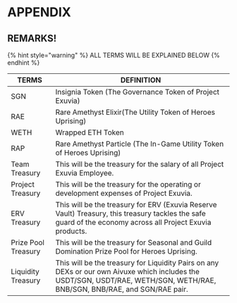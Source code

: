 # APPENDIX

## REMARKS!

{% hint style="warning" %}
ALL TERMS WILL BE EXPLAINED BELOW
{% endhint %}

| TERMS               | DEFINITION                                                                                                                                                                 |
| ------------------- | -------------------------------------------------------------------------------------------------------------------------------------------------------------------------- |
| SGN                 | Insignia Token (The Governance Token of Project Exuvia)                                                                                                                    |
| RAE                 | Rare Amethyst Elixir(The Utility Token of Heroes Uprising)                                                                                                                 |
| WETH                | Wrapped ETH Token                                                                                                                                                          |
| RAP                 | Rare Amethyst Particle (The In-Game Utility Token of Heroes Uprising)                                                                                                      |
| Team Treasury       | This will be the treasury for the salary of all Project Exuvia Employee.                                                                                                   |
| Project Treasury    | This will be the treasury for the operating or development expenses of Project Exuvia.                                                                                     |
| ERV Treasury        | This will be the treasury for ERV (Exuvia Reserve Vault) Treasury, this treasury tackles the safe guard of the economy across all Project Exuvia products.                 |
| Prize Pool Treasury | This will be the treasury for Seasonal and Guild Domination Prize Pool for Heroes Uprising.                                                                                |
| Liquidity Treasury  | This will be the treasury for Liquidity Pairs on any DEXs or our own Aivuxe which includes the USDT/SGN, USDT/RAE, WETH/SGN, WETH/RAE, BNB/SGN, BNB/RAE, and SGN/RAE pair. |
